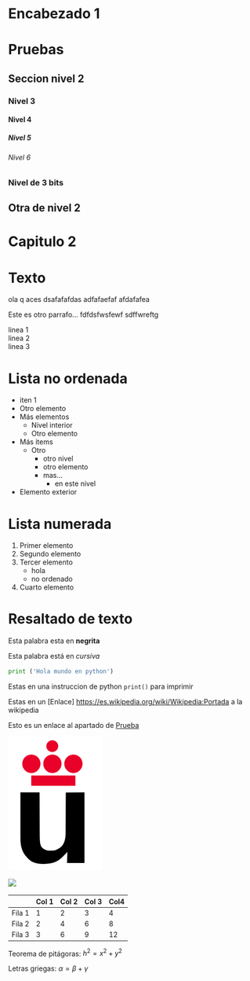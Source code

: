 # Encabezado 1

# Pruebas

## Seccion nivel 2

### Nivel 3

#### Nivel 4

##### Nivel 5

###### Nivel 6

### Nivel de 3 bits

## Otra de nivel 2

# Capitulo 2

# Texto

ola        q       aces
dsafafafdas
adfafaefaf
afdafafea

Este es otro parrafo...
fdfdsfwsfewf
sdffwreftg

linea 1  
linea 2  
linea 3

# Lista no ordenada

* iten 1
* Otro elemento
* Más elementos
  * Nivel interior
  * Otro elemento
* Más items
  * Otro
    * otro nivel
    * otro elemento
    * mas...
      * en este nivel
* Elemento exterior

# Lista numerada

1. Primer elemento
2. Segundo elemento
3. Tercer elemento
    * hola
    * no ordenado
4. Cuarto elemento

# Resaltado de texto

Esta palabra esta en **negrita**

Esta palabra está en *cursiva*

```python
print ('Hola mundo en python')
```


Estas en una instruccion de python
`print()` para imprimir

Estas en un [Enlace] https://es.wikipedia.org/wiki/Wikipedia:Portada a la wikipedia

Esto es un enlace al apartado de [Prueba](#pruebas)

![Logo urjc](Logo-urjc.png)

![](https://upload.wikimedia.org/wikipedia/commons/2/2f/CC_BY-SA_3.0.png)


|         | Col 1 | Col 2| Col 3| Col4 |
|---------|-------|------|------|------|
|  Fila 1 |   1   |   2  |   3  |  4   |
|  Fila 2 |   2   |   4  |   6  |  8   |
|  Fila 3 |   3   |   6  |   9  |  12  |

Teorema de pitágoras: $h^2 = x^2 + y^2$

Letras griegas: $\alpha=\beta + \gamma$
